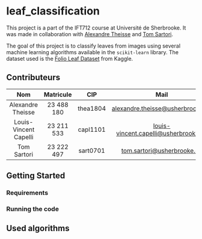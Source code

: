 # leaf_classification

This project is a part of the IFT712 course at Université de Sherbrooke. It was made in collaboration with [Alexandre Theisse](https://github.com/AlexTheisse) and [Tom Sartori](https://github.com/tom-sartori).

The goal of this project is to classify leaves from images using several machine learning algorithms available in the `scikit-learn` library. The dataset used is the [Folio Leaf Dataset](https://www.kaggle.com/c/leaf-classification/data) from Kaggle. 

## Contributeurs

|          Nom          | Matricule  |   CIP    |                                        Mail                                         |
|:---------------------:|:----------:|:--------:|:-----------------------------------------------------------------------------------:|
|   Alexandre Theisse   | 23 488 180 | thea1804 |     [alexandre.theisse@usherbrooke.ca](mailto:alexandre.theisse@usherbrooke.ca)     |
| Louis-Vincent Capelli | 23 211 533 | capl1101 | [louis-vincent.capelli@usherbrooke.ca](mailto:louis-vincent.capelli@usherbrooke.ca) |
|      Tom Sartori      | 23 222 497 | sart0701 |           [tom.sartori@usherbrooke.ca](mailto:tom.sartori@usherbrooke.ca)           |

## Getting Started

### Requirements

### Running the code

## Used algorithms


